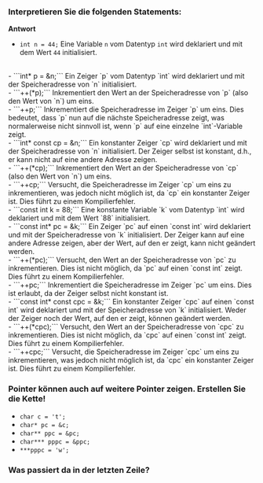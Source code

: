 ### Interpretieren Sie die folgenden Statements:

**Antwort**

- ```int n = 44;```
	Eine Variable `n` vom Datentyp `int` wird deklariert und mit dem Wert `44` initialisiert.
<br>
- ```int* p = &n;```
Ein Zeiger `p` vom Datentyp `int` wird deklariert und mit der Speicheradresse von `n` initialisiert.
<br>
- ```++(*p);```
Inkrementiert den Wert an der Speicheradresse von `p` (also den Wert von `n`) um eins.
<br>
- ```++p;```
Inkrementiert die Speicheradresse im Zeiger `p` um eins. Dies bedeutet, dass `p` nun auf die nächste Speicheradresse zeigt, was normalerweise nicht sinnvoll ist, wenn `p` auf eine einzelne `int`-Variable zeigt.
<br>
- ```int* const cp = &n;```
Ein konstanter Zeiger `cp` wird deklariert und mit der Speicheradresse von `n` initialisiert. Der Zeiger selbst ist konstant, d.h., er kann nicht auf eine andere Adresse zeigen.
<br>
- ```++(*cp);``` 
Inkrementiert den Wert an der Speicheradresse von `cp` (also den Wert von `n`) um eins.
<br>
- ```++cp;```
Versucht, die Speicheradresse im Zeiger `cp` um eins zu inkrementieren, was jedoch nicht möglich ist, da `cp` ein konstanter Zeiger ist. Dies führt zu einem Kompilierfehler.
<br>
- ```const int k = 88;```
Eine konstante Variable `k` vom Datentyp `int` wird deklariert und mit dem Wert `88` initialisiert.
<br>
- ```const int* pc = &k;```
Ein Zeiger `pc` auf einen `const int` wird deklariert und mit der Speicheradresse von `k` initialisiert. Der Zeiger kann auf eine andere Adresse zeigen, aber der Wert, auf den er zeigt, kann nicht geändert werden.
<br>
- ```++(*pc);```
Versucht, den Wert an der Speicheradresse von `pc` zu inkrementieren. Dies ist nicht möglich, da `pc` auf einen `const int` zeigt. Dies führt zu einem Kompilierfehler.
<br>
- ```++pc;```
Inkrementiert die Speicheradresse im Zeiger `pc` um eins. Dies ist erlaubt, da der Zeiger selbst nicht konstant ist.
<br>
- ```const int* const cpc = &k;```
Ein konstanter Zeiger `cpc` auf einen `const int` wird deklariert und mit der Speicheradresse von `k` initialisiert. Weder der Zeiger noch der Wert, auf den er zeigt, können geändert werden.
<br>
- ```++(*cpc);```  
Versucht, den Wert an der Speicheradresse von `cpc` zu inkrementieren. Dies ist nicht möglich, da `cpc` auf einen `const int` zeigt. Dies führt zu einem Kompilierfehler.
<br>
- ```++cpc;```  
Versucht, die Speicheradresse im Zeiger `cpc` um eins zu inkrementieren, was jedoch nicht möglich ist, da `cpc` ein konstanter Zeiger ist. Dies führt zu einem Kompilierfehler.

### Pointer können auch auf weitere Pointer zeigen. Erstellen Sie die Kette!

- ```char c = 't';```
- ```char* pc = &c;```
- ```char** ppc = &pc;```
- ```char*** pppc = &ppc;```
- ```***pppc = 'w';```

### Was passiert da in der letzten Zeile?

